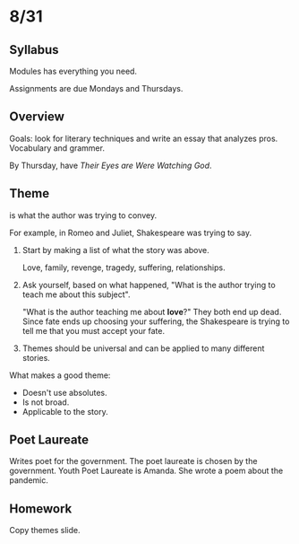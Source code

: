 # 8/31

## Syllabus

Modules has everything you need.

Assignments are due Mondays and Thursdays.

## Overview

Goals: look for literary techniques and write an essay that analyzes pros. Vocabulary and grammer.

By Thursday, have *Their Eyes are Were Watching God*. 

## Theme

is what the author was trying to convey.

For example, in Romeo and Juliet, Shakespeare was trying to say. 

1. Start by making a list of what the story was above. 

   Love, family, revenge, tragedy, suffering, relationships.

2. Ask yourself, based on what happened, "What is the author trying to teach me about this subject". 

   "What is the author teaching me about **love**?" They both end up dead. Since fate ends up choosing your suffering, the Shakespeare is trying to tell me that  you must accept your fate.

3. Themes should be universal and can be applied to many different stories.

What makes a good theme:

- Doesn't use absolutes.
- Is not broad.
- Applicable to the story.

## Poet Laureate

Writes poet for the government. The poet laureate is chosen by the government. Youth Poet Laureate is Amanda. She wrote a poem about the pandemic.

## Homework

Copy themes slide.